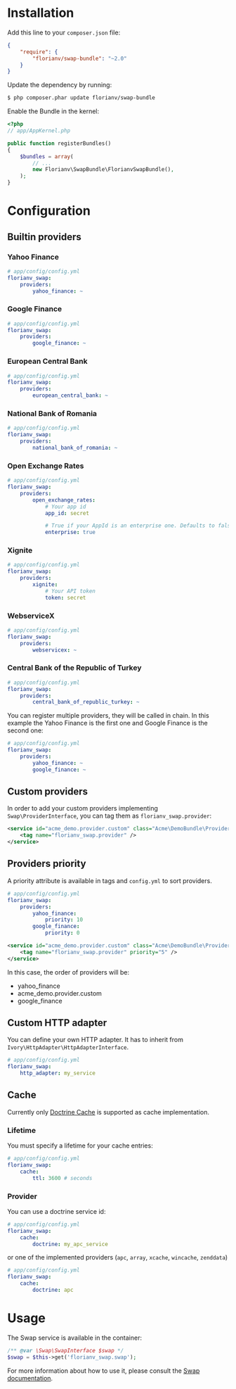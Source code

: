 # Installation

Add this line to your `composer.json` file:

```json
{
    "require": {
        "florianv/swap-bundle": "~2.0"
    }
}
```

Update the dependency by running:

```bash
$ php composer.phar update florianv/swap-bundle
```

Enable the Bundle in the kernel:

``` php
<?php
// app/AppKernel.php

public function registerBundles()
{
    $bundles = array(
        // ...
        new Florianv\SwapBundle\FlorianvSwapBundle(),
    );
}
```

# Configuration

## Builtin providers

### Yahoo Finance

```yaml
# app/config/config.yml
florianv_swap:
    providers:
        yahoo_finance: ~
```

### Google Finance

```yaml
# app/config/config.yml
florianv_swap:
    providers:
        google_finance: ~
```

### European Central Bank

```yaml
# app/config/config.yml
florianv_swap:
    providers:
        european_central_bank: ~
```

### National Bank of Romania

```yaml
# app/config/config.yml
florianv_swap:
    providers:
        national_bank_of_romania: ~
```

### Open Exchange Rates

```yaml
# app/config/config.yml
florianv_swap:
    providers:
        open_exchange_rates:
            # Your app id
            app_id: secret

            # True if your AppId is an enterprise one. Defaults to false
            enterprise: true
```

### Xignite

```yaml
# app/config/config.yml
florianv_swap:
    providers:
        xignite:
            # Your API token
            token: secret
```

### WebserviceX

```yaml
# app/config/config.yml
florianv_swap:
    providers:
        webservicex: ~
```

### Central Bank of the Republic of Turkey

```yaml
# app/config/config.yml
florianv_swap:
    providers:
        central_bank_of_republic_turkey: ~
```

You can register multiple providers, they will be called in chain. In this example the Yahoo Finance is
the first one and Google Finance is the second one:

```yaml
# app/config/config.yml
florianv_swap:
    providers:
        yahoo_finance: ~
        google_finance: ~
```

## Custom providers

In order to add your custom providers implementing `Swap\ProviderInterface`, you can tag them as `florianv_swap.provider`:

```xml
<service id="acme_demo.provider.custom" class="Acme\DemoBundle\Provider\Custom">
    <tag name="florianv_swap.provider" />
</service>
```

## Providers priority

A priority attribute is available in tags and `config.yml` to sort providers.

```yaml
# app/config/config.yml
florianv_swap:
    providers:
        yahoo_finance:
            priority: 10
        google_finance:
            priority: 0
```

```xml
<service id="acme_demo.provider.custom" class="Acme\DemoBundle\Provider\Custom">
    <tag name="florianv_swap.provider" priority="5" />
</service>
```

In this case, the order of providers will be:

- yahoo_finance
- acme_demo.provider.custom
- google_finance

## Custom HTTP adapter

You can define your own HTTP adapter. It has to inherit from `Ivory\HttpAdapter\HttpAdapterInterface`.

```yaml
# app/config/config.yml
florianv_swap:
    http_adapter: my_service
```

## Cache

Currently only [Doctrine Cache](https://github.com/doctrine/cache) is supported as cache implementation.

### Lifetime

You must specify a lifetime for your cache entries:

```yaml
# app/config/config.yml
florianv_swap:
    cache:
        ttl: 3600 # seconds
```

### Provider

You can use a doctrine service id:

```yaml
# app/config/config.yml
florianv_swap:
    cache:
        doctrine: my_apc_service
```

or one of the implemented providers (`apc`, `array`, `xcache`, `wincache`, `zenddata`)

```yaml
# app/config/config.yml
florianv_swap:
    cache:
        doctrine: apc
```

# Usage

The Swap service is available in the container:

```php
/** @var \Swap\SwapInterface $swap */
$swap = $this->get('florianv_swap.swap');
```

For more information about how to use it, please consult the [Swap documentation](https://github.com/florianv/swap).
